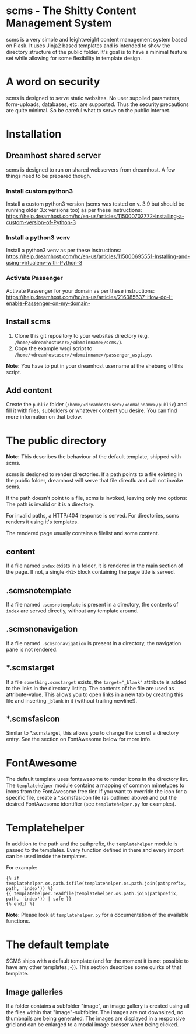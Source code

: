 scms - The Shitty Content Management System
===========================================

scms is a very simple and leightweight content management system based on Flask.
It uses Jinja2 based templates and is intended to show the directory structure of the public folder. It's goal is to have a minimal feature set while allowing for some flexibility in template design.

# A word on security
scms is designed to serve static websites. No user supplied parameters, form-uploads, databases, etc. are supported. Thus the security precautions are quite minimal. So be careful what to serve on the public internet.

# Installation
## Dreamhost shared server
scms is designed to run on shared webservers from dreamhost.
A few things need to be prepared though.

### Install custom python3
Install a custom python3 version (scms was tested on v. 3.9 but should be running older 3.x versions too) as per these instructions: https://help.dreamhost.com/hc/en-us/articles/115000702772-Installing-a-custom-version-of-Python-3

### Install a python3 venv
Install a python3 venv as per these instructions:
https://help.dreamhost.com/hc/en-us/articles/115000695551-Installing-and-using-virtualenv-with-Python-3

### Activate Passenger
Activate Passenger for your domain as per these instructions: https://help.dreamhost.com/hc/en-us/articles/216385637-How-do-I-enable-Passenger-on-my-domain-

## Install scms
1. Clone this git repository to your websites directory (e.g. `/home/<dreamhostuser>/<domainname>/scms/`).
2. Copy the example wsgi script to `/home/<dreamhostuser>/<domainname>/passenger_wsgi.py`.

__Note:__ You have to put in your dreamhost username at the shebang of this script.

## Add content
Create the `public` folder (`/home/<dreamhostuser>/<domainname>/public`) and fill it with files, subfolders or whatever content you desire. You can find more information on that below.

# The public directory
__Note:__ This describes the behaviour of the default template, shipped with scms.

scms is designed to render directories. If a path points to a file existing in the public folder, dreamhost will serve that file directlu and will not invoke scms.

If the path doesn't point to a file, scms is invoked, leaving only two options: The path is invalid or it is a directory.

For invalid paths, a HTTP/404 response is served.
For directories, scms renders it using it's templates.

The rendered page usually contains a filelist and some content.

## content
If a file named `index` exists in a folder, it is rendered in the main section of the page. If not, a single `<h1>` block containing the page title is served.

## .scmsnotemplate
If a file named `.scmsnotemplate` is present in a directory, the contents of `index` are served directly, without any template around.

## .scmsnonavigation
If a file named `.scmsnonavigation` is present in a directory, the navigation pane is not rendered.

## *.scmstarget
If a file `something.scmstarget` exists, the `target="_blank"` attribute is added to the links in the directory listing. The contents of the file are used as attribute-value. This allows you to open links in a new tab by creating this file and inserting `_blank` in it (without trailing newline!).

## *.scmsfasicon
Similar to *.scmstarget, this allows you to change the icon of a directory entry. See the section on FontAwesome below for more info.

# FontAwesome
The default template uses fontawesome to render icons in the directory list. The `templatehelper` module contains a mapping of common mimetypes to icons from the FontAwesome free tier.
If you want to override the icon for a specific file, create a *.scmsfasicon file (as outlined above) and put the desired FontAwesome identifier (see `templatehelper.py` for examples).

# Templatehelper
In addition to the path and the pathprefix, the `templatehelper` module is passed to the templates. Every function defined in there and every import can be used inside the templates.

For example:
```
{% if templatehelper.os.path.isfile(templatehelper.os.path.join(pathprefix, path, 'index')) %}
{{ templatehelper.readfile(templatehelper.os.path.join(pathprefix, path, 'index')) | safe }}
{% endif %}
```

__Note:__ Please look at `templatehelper.py` for a documentation of the available functions.

# The default template
SCMS ships with a default template (and for the moment it is not possible to have any other templates ;-)). This section describes some quirks of that template.

## Image galleries
If a folder contains a subfolder "image", an image gallery is created using all the files within that "image"-subfolder. The images are not downsized, no thumbnails are being generated.
The images are displayed in a responsive grid and can be enlarged to a modal image brosser when being clicked.
